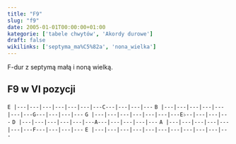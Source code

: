 ```yaml
---
title: "F9"
slug: "f9"
date: 2005-01-01T00:00:00+01:00
kategorie: ['tabele chwytów', 'Akordy durowe']
draft: false
wikilinks: ['septyma_ma%C5%82a', 'nona_wielka']
---
```

F-dur z septymą małą<!-- link nie odnosił się do niczego --> i noną
wielką<!-- link nie odnosił się do niczego -->.

## F9 w VI pozycji

`E |---|---|---|---|---|---|---C---|---|---|---`
`B |---|---|---|---|---|---|---G---|---|---|---`
`G |---|---|---|---|---|---|---E♭--|---|---|---`
`D |---|---|---|---|---|---A---|---|---|---|---`
`A |---|---|---|---|---|---|---F---|---|---|---`
`E |---|---|---|---|---|---|---|---|---|---|---`


